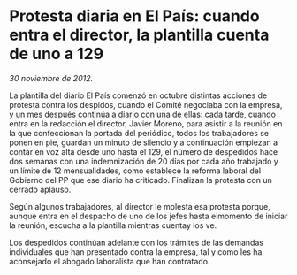 # Protesta diaria en El País: cuando entra el director, la plantilla cuenta de uno a 129

*30 noviembre de 2012.*

La plantilla del diario El País comenzó en octubre distintas acciones de protesta contra los despidos, cuando el Comité negociaba con la empresa, y un mes después continúa a diario con una de ellas: cada tarde, cuando entra en la redacción el director, Javier Moreno, para asistir a la reunión en la que confeccionan la portada del periódico, todos los trabajadores se ponen en pie, guardan un minuto de silencio y a continuación empiezan a contar en voz alta desde uno hasta el 129, el número de despedidos hace dos semanas con una indemnización de 20 días por cada año trabajado y un límite de 12 mensualidades, como establece la reforma laboral del Gobierno del PP que ese diario ha criticado. Finalizan la protesta con un cerrado aplauso.

Según algunos trabajadores, al director le molesta esa protesta porque, aunque entra en el despacho de uno de los jefes hasta elmomento de iniciar la reunión, escucha a la plantilla mientras cuentay los ve.

Los despedidos continúan adelante con los trámites de las demandas individuales que han presentado contra la empresa, tal y como les ha aconsejado el abogado laboralista que han contratado.
